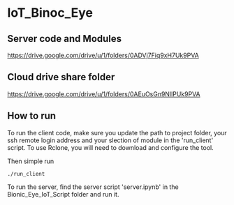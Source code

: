 # IoT_Binoc_Eye
## Server code and Modules
https://drive.google.com/drive/u/1/folders/0ADVj7Fiq9xH7Uk9PVA

## Cloud drive share folder
https://drive.google.com/drive/u/1/folders/0AEuOsGn9NllPUk9PVA

## How to run
To run the client code, make sure you update the path to project folder, your ssh remote login address and your slection of module in the 'run_client' script. To use Rclone, you will need to download and configure the tool.

Then simple run

```
./run_client
```

To run the server, find the server script 'server.ipynb' in the Bionic_Eye_IoT_Script folder and run it.
